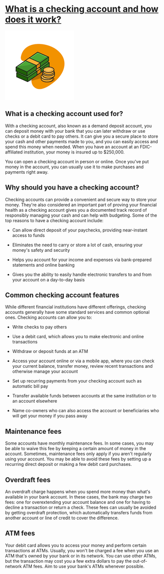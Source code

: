 # [What is a checking account and how does it work?](https://jramirez032024.netlify.app/)
![Money Picture](Images/cash.png)

## What is a checking account used for?
With a checking account, also known as a demand deposit account, you can deposit money
with your bank that you can later withdraw or use checks or a debit card to pay others. It can
give you a secure place to store your cash and other payments made to you, and you can
easily access and spend this money when needed. When you have an account at an
FDIC-affiliated institution, your money is insured up to $250,000.

You can open a checking account in person or online. Once you've put money in the account,
you can usually use it to make purchases and payments right away.

## Why should you have a checking account?
Checking accounts can provide a convenient and secure way to store your money. They're
also considered an important part of proving your financial health as a checking account gives
you a documented track record of responsibly managing your cash and can help with
budgeting. Some of the top reasons to have a checking account include:

- Can allow direct deposit of your paychecks, providing near-instant access to funds

- Eliminates the need to carry or store a lot of cash, ensuring your money's safety and
security

- Helps you account for your income and expenses via bank-prepared statements and
online banking

- Gives you the ability to easily handle electronic transfers to and from your account on a
day-to-day basis

## Common checking account features
While different financial institutions have different offerings, checking accounts generally have
some standard services and common optional ones. Checking accounts can allow you to:

- Write checks to pay others

- Use a debit card, which allows you to make electronic and online transactions

- Withdraw or deposit funds at an ATM

- Access your account online or via a mobile app, where you can check your current
balance, transfer money, review recent transactions and otherwise manage your
account

- Set up recurring payments from your checking account such as automatic bill pay

- Transfer available funds between accounts at the same institution or to an account
elsewhere

- Name co-owners who can also access the account or beneficiaries who will get your
money if you pass away

## Maintenance fees
Some accounts have monthly maintenance fees. In some cases, you may be able to
waive this fee by keeping a certain amount of money in the account. Sometimes,
maintenance fees only apply if you aren't regularly using your account. You may be able to
avoid these fees by setting up a recurring direct deposit or making a few debit card
purchases.

## Overdraft fees
An overdraft charge happens when you spend more money than what's available in your
bank account. In these cases, the bank may charge two fees: one for overextending your
account balance and one for having to decline a transaction or return a check. These fees
can usually be avoided by getting overdraft protection, which automatically transfers funds
from another account or line of credit to cover the difference.

## ATM fees
Your debit card allows you to access your money and perform certain transactions at
ATMs. Usually, you won't be charged a fee when you use an ATM that's owned by your
bank or in its network. You can use other ATMs, but the transaction may cost you a few
extra dollars to pay the out-of-network ATM fees. Aim to use your bank's ATMs whenever
possible.